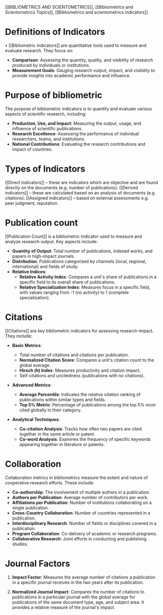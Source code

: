 [[BIBLIOMETRICS AND SCIENTOMETRICS]], [[Bibliometrics and Scientometrics Topics]], [[Bibliometrics and scientometrics indicators]]
# Definitions of Indicators
• [[Bibliometric indicators]] are quantitative tools used to measure and evaluate research. They focus on:

- **Comparison**: Assessing the quantity, quality, and visibility of research produced by individuals or institutions.
- **Measurement Goals**: Gauging research output, impact, and visibility to provide insights into academic performance and influence.

# Purpose of bibliometric 
The purpose of bibliometric indicators is to quantify and evaluate various aspects of scientific research, including:

- **Production, Use, and Impact**: Measuring the output, usage, and influence of scientific publications.
- **Research Excellence**: Assessing the performance of individual researchers, teams, and institutions.
- **National Contributions**: Evaluating the research contributions and impact of countries.

# Types of Indicators
[[Direct indicators]] – these are indicators which are objective and are found directly on the documents (e.g. number of publications).
[[Derived indicators]] – these are calculated based on an analysis of documents (e.g. citations).
[[Assigned indicators]] – based on external assessments e.g. peer judgment, reputation.

# Publication count 

[[Publication Count]] is a bibliometric indicator used to measure and analyze research output. Key aspects include:

- **Quantity of Output**: Total number of publications, indexed works, and papers in high-impact journals.
- **Distribution**: Publications categorized by channels (local, regional, international) and fields of study.
- **Relative Indices**:
    - **Relative Activity Index**: Compares a unit's share of publications in a specific field to its overall share of publications.
    - **Relative Specialization Index**: Measures focus in a specific field, with values ranging from -1 (no activity) to 1 (complete specialization).

# Citations
[[Citations]] are key bibliometric indicators for assessing research impact. They include:

- **Basic Metrics**:
    
    - Total number of citations and citations per publication.
    - **Normalized Citation Score**: Compares a unit's citation count to the global average.
    - **Hirsch (h) Index**: Measures productivity and citation impact.
    - Self-citations and uncitedness (publications with no citations).
- **Advanced Metrics**:
    
    - **Average Percentile**: Indicates the relative citation ranking of publications within similar types and fields.
    - **Top 5% Metric**: Percentage of publications among the top 5% most cited globally in their category.
- **Analytical Techniques**:
    
    - **Co-citation Analysis**: Tracks how often two papers are cited together in the same article or patent.
    - **Co-word Analysis**: Examines the frequency of specific keywords appearing together in literature or patents.

# Collaboration
Collaboration metrics in bibliometrics measure the extent and nature of cooperative research efforts. These include:

- **Co-authorship**: The involvement of multiple authors in a publication.
- **Authors per Publication**: Average number of contributors per work.
- **Affiliations per Publication**: Number of institutions collaborating on a single publication.
- **Cross-Country Collaboration**: Number of countries represented in a publication.
- **Interdisciplinary Research**: Number of fields or disciplines covered in a publication.
- **Program Collaboration**: Co-delivery of academic or research programs.
- **Collaborative Research**: Joint efforts in conducting and publishing studies.

# Journal Factors

1. **Impact Factor**: Measures the average number of citations a publication in a specific journal receives in the two years after its publication.
    
2. **Normalized Journal Impact**: Compares the number of citations to publications in a particular journal with the global average for publications of the same document type, age, and subject area. It provides a relative measure of the journal's impact.